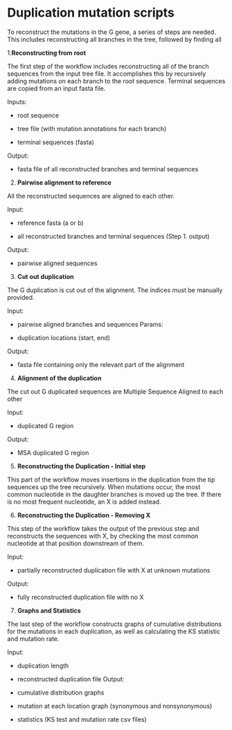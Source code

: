 # Duplication mutation scripts

To reconstruct the mutations in the G gene, a series of steps are needed.
This includes reconstructing all branches in the tree, followed by finding all

1.**Reconstructing from root**

The first step of the workflow includes reconstructing all of the branch sequences
from the input tree file.
It accomplishes this by recursively adding mutations on each branch to the root sequence.
Terminal sequences are copied from an input fasta file. 

Inputs:

* root sequence

* tree file (with mutation annotations for each branch)

* terminal sequences (fasta)
	
Output:

* fasta file of all reconstructed branches and terminal sequences
	

2. **Pairwise alignment to reference**

All the reconstructed sequences are aligned to each other.

Input:

* reference fasta (a or b)

* all reconstructed branches and terminal sequences (Step 1. output)

Output:

* pairwise aligned sequences
	

3. **Cut out duplication**

The G duplication is cut out of the alignment. The indices must be manually provided.

Input:

* pairwise aligned branches and sequences
Params:

* duplication locations (start, end)

Output:

* fasta file containing only the relevant part of the alignment


4. **Alignment of the duplication**

The cut out G duplicated sequences are Multiple Sequence Aligned to each other

Input:

* duplicated G region

Output:

* MSA duplicated G region

5. **Reconstructing the Duplication - Initial step**

This part of the workflow moves insertions in the duplication from the tip sequences up the tree recursively.
When mutations occur, the most common nucleotide in the daughter branches is moved up the tree.
If there is no most frequent nucleotide, an X is added instead.

6. **Reconstructing the Duplication - Removing X**

This step of the workflow takes the output of the previous step and reconstructs the sequences with X, 
by checking the most common nucleotide at that position downstream of them. 

Input:

* partially reconstructed duplication file with X at unknown mutations

Output:

* fully reconstructed duplication file with no X
	
7. **Graphs and Statistics**

The last step of the workflow constructs graphs of cumulative distributions for the mutations in each duplication,
as well as calculating the KS statistic and mutation rate.

Input:

* duplication length

* reconstructed duplication file
Output:

* cumulative distribution graphs

* mutation at each location graph (synonymous and nonsynonymous)

* statistics (KS test and mutation rate csv files)
	
	
